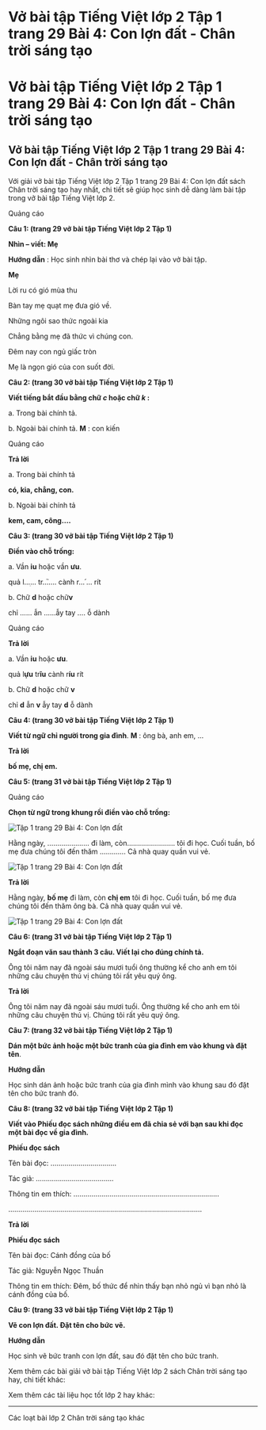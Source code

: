 # Vở bài tập Tiếng Việt lớp 2 Tập 1 trang 29 Bài 4: Con lợn đất - Chân trời sáng tạo

# Vở bài tập Tiếng Việt lớp 2 Tập 1 trang 29 Bài 4: Con lợn đất - Chân trời sáng tạo

## Vở bài tập Tiếng Việt lớp 2 Tập 1 trang 29 Bài 4: Con lợn đất - Chân trời sáng tạo

Với giải vở bài tập Tiếng Việt lớp 2 Tập 1 trang 29 Bài 4: Con lợn đất sách Chân trời sáng tạo hay nhất, chi tiết sẽ giúp học sinh dễ dàng làm bài tập trong vở bài tập Tiếng Việt lớp 2.

Quảng cáo

**Câu 1: (trang 29 vở bài tập Tiếng Việt lớp 2 Tập 1)**

**Nhìn – viết: Mẹ**

**Hướng dẫn** : Học sinh nhìn bài thơ và chép lại vào vở bài tập.

**Mẹ**

Lời ru có gió mùa thu

Bàn tay mẹ quạt mẹ đưa gió về.

Những ngôi sao thức ngoài kia

Chẳng bằng mẹ đã thức vì chúng con.

Đêm nay con ngủ giấc tròn

Mẹ là ngọn gió của con suốt đời.

**Câu 2: (trang 30 vở bài tập Tiếng Việt lớp 2 Tập 1)**

**Viết tiếng bắt đầu bằng chữ _c_ hoặc chữ _k_ :**

a. Trong bài chính tả.

b. Ngoài bài chính tả. **M** : con kiến

Quảng cáo

**Trả lời**

a. Trong bài chính tả

**có, kia, chẳng, con.**

b. Ngoài bài chính tả

**kem, cam, công….**

**Câu 3: (trang 30 vở bài tập Tiếng Việt lớp 2 Tập 1)**

**Điền vào chỗ trống:**

a. Vần **iu** hoặc vần **ưu**.

quả l…ׅ… tr…֮…. cành r…՛… rít

b. Chữ **d** hoặc chữ**v**

chỉ …… ẫn ……ẫy tay …. ỗ dành

Quảng cáo

**Trả lời**

a. Vần **iu** hoặc **ưu**.

quả l**ựu** tr**ĩu** cành r**íu** rít

b. Chữ **d** hoặc chữ **v**

chỉ **d** ẫn **v** ẫy tay **d** ỗ dành

**Câu 4: (trang 30 vở bài tập Tiếng Việt lớp 2 Tập 1)**

**Viết từ ngữ chỉ người trong gia đình**. **M** : ông bà, anh em, …

**Trả lời**

**bố mẹ, chị em.**

**Câu 5: (trang 31 vở bài tập Tiếng Việt lớp 2 Tập 1)**

Quảng cáo

**Chọn từ ngữ trong khung rồi điền vào chỗ trống:**

![Tập 1 trang 29 Bài 4: Con lợn đất](https://vietjack.com/vbt-tieng-viet-2-ct/images/bai-4-con-lon-dat.png)

Hằng ngày, ………………… đi làm, còn…………………… tôi đi học. Cuối tuần, bố mẹ đưa chúng tôi đến thăm …………. Cả nhà quay quần vui vẻ.

![Tập 1 trang 29 Bài 4: Con lợn đất](https://vietjack.com/vbt-tieng-viet-2-ct/images/bai-4-1-con-lon-dat.png)

**Trả lời**

Hằng ngày, **bố mẹ** đi làm, còn **chị em** tôi đi học. Cuối tuần, bố mẹ đưa chúng tôi đến thăm ông bà. Cả nhà quay quần vui vẻ.

![Tập 1 trang 29 Bài 4: Con lợn đất](https://vietjack.com/vbt-tieng-viet-2-ct/images/bai-4-2-con-lon-dat.png)

**Câu 6: (trang 31 vở bài tập Tiếng Việt lớp 2 Tập 1)**

**Ngắt đoạn văn sau thành 3 câu. Viết lại cho đúng chính tả.**

Ông tôi năm nay đã ngoài sáu mươi tuổi ông thường kể cho anh em tôi những câu chuyện thú vị chúng tôi rất yêu quý ông.

**Trả lời**

Ông tôi năm nay đã ngoài sáu mươi tuổi. Ông thường kể cho anh em tôi những câu chuyện thú vị. Chúng tôi rất yêu quý ông.

**Câu 7: (trang 32 vở bài tập Tiếng Việt lớp 2 Tập 1)**

**Dán một bức ảnh hoặc một bức tranh của gia đình em vào khung và đặt tên**.

**Hướng dẫn**

Học sinh dán ảnh hoặc bức tranh của gia đình mình vào khung sau đó đặt tên cho bức tranh đó.

**Câu 8: (trang 32 vở bài tập Tiếng Việt lớp 2 Tập 1)**

**Viết vào Phiếu đọc sách những điều em đã chia sẻ với bạn sau khi đọc một bài đọc về gia đình.**

**Phiếu đọc sách**

Tên bài đọc: ……………………………

Tác giả: …………………………………

Thông tin em thích: ……………………………………………………………….

…………………………………………………………………………………….

**Trả lời**

**Phiếu đọc sách**

Tên bài đọc: Cánh đồng của bố

Tác giả: Nguyễn Ngọc Thuần

Thông tin em thích: Đêm, bố thức để nhìn thấy bạn nhỏ ngủ vì bạn nhỏ là cánh đồng của bố.

**Câu 9: (trang 33 vở bài tập Tiếng Việt lớp 2 Tập 1)**

**Vẽ con lợn đất. Đặt tên cho bức vẽ.**

**Hướng dẫn**

Học sinh vẽ bức tranh con lợn đất, sau đó đặt tên cho bức tranh.

Xem thêm các bài giải vở bài tập Tiếng Việt lớp 2 sách Chân trời sáng tạo hay, chi tiết khác:

Xem thêm các tài liệu học tốt lớp 2 hay khác:

* * *

Các loạt bài lớp 2 Chân trời sáng tạo khác
